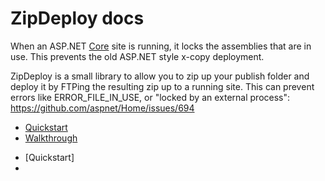 
<h1>ZipDeploy docs</h1>

<p>
    When an ASP.NET <u>Core</u> site is running, it locks the assemblies that are in use.  This prevents the old ASP.NET style x-copy deployment.
</p>
<p>
    ZipDeploy is a small library to allow you to zip up your publish folder and deploy it by FTPing the resulting zip up to a running site.  This can prevent errors like ERROR_FILE_IN_USE, or "locked by an external process":  <a href="https://github.com/aspnet/Home/issues/694">https://github.com/aspnet/Home/issues/694</a>
</p>

<ul>
    <li><a href="Quickstart.html">Quickstart</a></li>
    <li><a href="Walkthrough.html">Walkthrough</a></li>
</ul>

* [Quickstart]
* <Walkthrough>

